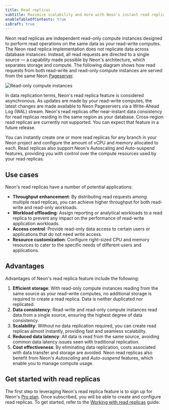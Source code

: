 ```yaml
---
title: Read replicas
subtitle: Maximize scalability and more with Neon's instant read replica feature
enableTableOfContents: true
isDraft: true
---
```


Neon read replicas are independent read-only compute instances designed to perform read operations on the same data as your read-write computes. The Neon read replica implementation does not replicate data across database instances. Instead, all read requests are directed to a single source — a capability made possible by Neon's architecture, which separates storage and compute. The following diagram shows how read requests from both read-write and read-only compute instances are served from the same Neon [Pageserver](/docs/refernce/glossary#pageserver).

![Read-only compute instances](/docs/introduction/read_replicas.png)

In data replication terms, Neon's read replica feature is considered asynchronous. As updates are made by your read-write computes, the latest changes are made available to Neon Pageservers via a Write-Ahead Log (WAL) stream. Neon's read replicas offer near-instant data consistency for read replicas residing in the same region as your database. Cross-region read replicas are currently not supported. You can expect that feature in a future release.

You can instantly create one or more read replicas for any branch in your Neon project and configure the amount of vCPU and memory allocated to each. Read replicas also support Neon's Autoscaling and Auto-suspend features, providing you with control over the compute resources used by your read replicas.

## Use cases

Neon's read replicas have a number of potential applications:

- **Throughput enhancement**: By distributing read requests among multiple read replicas, you can achieve higher throughput for both read-write and read-only workloads.
- **Workload offloading**: Assign reporting or analytical workloads to a read replica to prevent any impact on the performance of read-write application workloads.
- **Access control**: Provide read-only data access to certain users or applications that do not need write access.
- **Resource customization**: Configure right-sized CPU and memory resources to cater to the specific needs of different users and applications.

## Advantages

Advantages of Neon's read replica feature include the following:

1. **Efficient storage**: With read-only compute instances reading from the same source as your read-write computes, no additional storage is required to create a read replica. Data is neither duplicated nor replicated.
2. **Data consistency**: Read-write and read-only compute instances read data from a single source, ensuring the highest degree of data consistency.
3. **Scalability**: Without no data replication required, you can create read replicas almost instantly, providing fast and seamless scalability.
4. **Reduced data latency**: All data is read from the same source, avoiding common data latency issues seen with traditional replication.
5. **Cost effectiveness**: By eliminating data replication, costs associated with data transfer and storage are avoided. Neon read replicas also benefit from Neon's _Autoscaling_ and _Auto-suspend_ features, which enable you to manage compute usage.

## Get started with read replicas

The first step to leveraging Neon's read replica feature is to sign up for Neon's [Pro plan](/docs/introduction/pro-plan). Once subscribed, you will be able to create and configure read replicas. To get started, refer to the [Working with read replicas](/docs/guides/read-replica-guide) guide.
